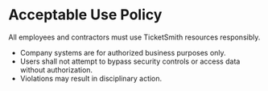 # Acceptable Use Policy

All employees and contractors must use TicketSmith resources responsibly.

- Company systems are for authorized business purposes only.
- Users shall not attempt to bypass security controls or access data without authorization.
- Violations may result in disciplinary action.

